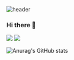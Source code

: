 ![header](https://capsule-render.vercel.app/api?type=waving&color=auto&height=300&section=header&text=Welcome&fontSize=90&animation=fadeIn&fontAlignY=38&desc=Leeyeji13's%20GitHub%20Profile&descAlignY=51&descAlign=62)
### Hi there 👋

<a href="https://yeahza2548.tistory.com/" target="_blank"><img src="https://img.shields.io/badge/TISTORY-FF8D85?style=plastic&logo=Tistory&logoColor=000000"/></a>
<a href="https://www.instagram.com/yj._.l13/" target="_blank"><img src="https://img.shields.io/badge/yj._.l13-FAD000?style=plastic&logo=Instagram&logoColor=000000"/></a>

![Anurag's GitHub stats](https://github-readme-stats.vercel.app/api?username=Leeyeji13&show_icons=true&theme=aura_dark)

<!--
**Leeyeji13/Leeyeji13** is a ✨ _special_ ✨ repository because its `README.md` (this file) appears on your GitHub profile.

Here are some ideas to get you started:

- 🔭 I’m currently working on ...
- 🌱 I’m currently learning ...
- 👯 I’m looking to collaborate on ...
- 🤔 I’m looking for help with ...
- 💬 Ask me about ...
- 📫 How to reach me: ...
- 😄 Pronouns: ...
- ⚡ Fun fact: ...
-->
